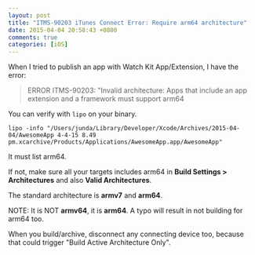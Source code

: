 ```yaml
---
layout: post
title: "ITMS-90203 iTunes Connect Error: Require arm64 architecture"
date: 2015-04-04 20:58:43 +0800
comments: true
categories: [iOS]
---
```


When I tried to publish an app with Watch Kit App/Extension, I have the error:

> ERROR ITMS-90203: "Invalid architecture: Apps that include an app extension and a framework must support arm64

<!-- more -->

You can verify with `lipo` on your binary.

    lipo -info "/Users/junda/Library/Developer/Xcode/Archives/2015-04-04/AwesomeApp 4-4-15 8.49 pm.xcarchive/Products/Applications/AwesomeApp.app/AwesomeApp" 

It must list arm64.

If not, make sure all your targets includes arm64 in **Build Settings > Architectures** and also **Valid Architectures**. 

The standard architecture is **armv7** and **arm64**. 

NOTE: It is NOT **armv64**, it is **arm64**. A typo will result in not building for arm64 too.

When you build/archive, disconnect any connecting device too, because that could trigger "Build Active Architecture Only".

